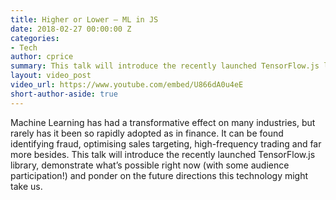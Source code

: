```yaml
---
title: Higher or Lower – ML in JS
date: 2018-02-27 00:00:00 Z
categories:
- Tech
author: cprice
summary: This talk will introduce the recently launched TensorFlow.js library, demonstrate what’s possible right now (with some audience participation!) and ponder on the future directions this technology might take us.
layout: video_post
video_url: https://www.youtube.com/embed/U866dA0u4eE
short-author-aside: true
---
```


Machine Learning has had a transformative effect on many industries, but rarely has it been so rapidly adopted as in finance. It can be found identifying fraud, optimising sales targeting, high-frequency trading and far more besides. This talk will introduce the recently launched TensorFlow.js library, demonstrate what’s possible right now (with some audience participation!) and ponder on the future directions this technology might take us.

